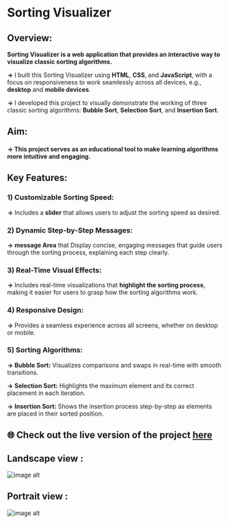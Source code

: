 # Sorting Visualizer

## Overview:

**Sorting Visualizer is a web application that provides an interactive way to visualize classic sorting algorithms.**

**->** I built this Sorting Visualizer using **HTML**, **CSS**, and **JavaScript**, with a focus on responsiveness to work seamlessly across all devices, e.g., **desktop** and **mobile devices**.

**->** I developed this project to visually demonstrate the working of three classic sorting algorithms: **Bubble Sort**, **Selection Sort**, and **Insertion Sort**.



## Aim: 

#### -> This project serves as an educational tool to make learning algorithms more intuitive and engaging.


## Key Features:

### 1) Customizable Sorting Speed: 
**->** Includes a **slider** that allows users to adjust the sorting speed as desired.

### 2) Dynamic Step-by-Step Messages: 
**->** **message Area** that Display concise, engaging messages that guide users through the sorting process, explaining each step clearly.

### 3) Real-Time Visual Effects: 
**->** Includes real-time visualizations that **highlight the sorting process**, making it easier for users to grasp how the sorting algorithms work.

### 4) Responsive Design: 
**->** Provides a seamless experience across all screens, whether on desktop or mobile.

### 5) Sorting Algorithms:
**->** **Bubble Sort:** Visualizes comparisons and swaps in real-time with smooth transitions.

**->** **Selection Sort:** Highlights the maximum element and its correct placement in each iteration.

**->** **Insertion Sort:** Shows the insertion process step-by-step as elements are placed in their sorted position.


## 🌐 Check out the live version of the project [here](https://nidhibhamoriya.github.io/Sorting-Visualizer/)

## Landscape view :


![image alt](https://github.com/user-attachments/assets/7ff04614-0121-477f-afdd-42067047aa75)


## Portrait view :


![image alt](https://github.com/user-attachments/assets/cae60936-f663-4abd-a2b7-bc981ff909f9)
